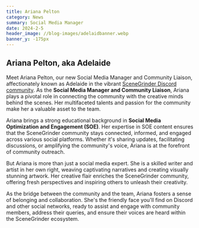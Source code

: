 ```yaml
---
title: Ariana Pelton
category: News
summary: Social Media Manager
date: 2024-2-5
header_image: //blog-images/adelaidbanner.webp
banner_y: -175px
---
```


## Ariana Pelton, aka Adelaide

Meet Ariana Pelton, our new Social Media Manager and Community Liaison, affectionately known as Adelaide in the vibrant [SceneGrinder Discord community](https://discord.com/invite/NYPPvC2hhg). As the **Social Media Manager and Community Liaison**, Ariana plays a pivotal role in connecting the community with the creative minds behind the scenes. Her multifaceted talents and passion for the community make her a valuable asset to the team.

Ariana brings a strong educational background in **Social Media Optimization and Engagement (SOE)**. Her expertise in SOE content ensures that the SceneGrinder community stays connected, informed, and engaged across various social platforms. Whether it's sharing updates, facilitating discussions, or amplifying the community's voice, Ariana is at the forefront of community outreach.

But Ariana is more than just a social media expert. She is a skilled writer and artist in her own right, weaving captivating narratives and creating visually stunning artwork. Her creative flair enriches the SceneGrinder community, offering fresh perspectives and inspiring others to unleash their creativity.

As the bridge between the community and the team, Ariana fosters a sense of belonging and collaboration. She's the friendly face you'll find on Discord and other social networks, ready to assist and engage with community members, address their queries, and ensure their voices are heard within the SceneGrinder ecosystem.
